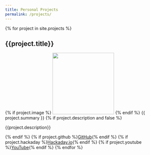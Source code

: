 ```yaml
---
title: Personal Projects
permalink: /projects/
---
```


{% for project in site.projects %}

<h2>{{project.title}}</h2>
{% if project.image %}
<img src="{{project.image}}" height="200" />
{% endif %}
{{ project.summary }}
{% if project.description and false %}
<p>{{project.description}}</p>
{% endif %}
{% if project.github %}<a href="{{project.github}}">GitHub</a>{% endif %}
{% if project.hackaday %}<a href="{{project.hackaday}}">Hackaday.io</a>{% endif %}
{% if project.youtube %}<a href="{{project.youtube}}">YouTube</a>{% endif %}
{% endfor %}
